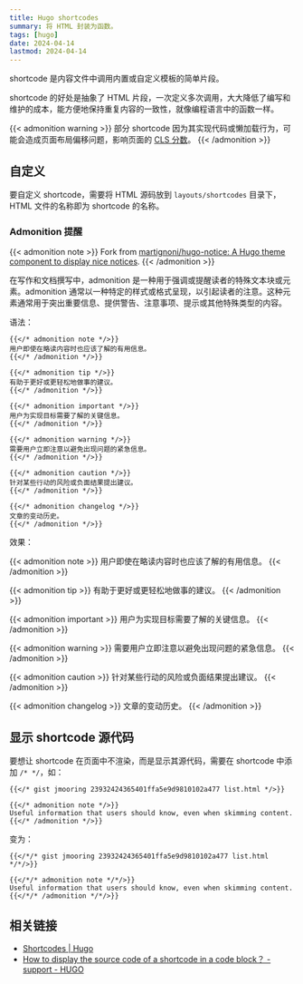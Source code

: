 ```yaml
---
title: Hugo shortcodes
summary: 将 HTML 封装为函数。
tags: [hugo]
date: 2024-04-14
lastmod: 2024-04-14
---
```


shortcode 是内容文件中调用内置或自定义模板的简单片段。

shortcode 的好处是抽象了 HTML 片段，一次定义多次调用，大大降低了编写和维护的成本，能方便地保持重复内容的一致性，就像编程语言中的函数一样。

{{< admonition warning >}}
部分 shortcode 因为其实现代码或懒加载行为，可能会造成页面布局偏移问题，影响页面的 [CLS 分数](https://web.dev/cls/)。
{{< /admonition >}}

## 自定义

要自定义 shortcode，需要将 HTML 源码放到 `layouts/shortcodes` 目录下，HTML 文件的名称即为 shortcode 的名称。

### Admonition 提醒

{{< admonition note >}}
Fork from [martignoni/hugo-notice: A Hugo theme component to display nice notices](https://github.com/martignoni/hugo-notice).
{{< /admonition >}}

在写作和文档撰写中，admonition 是一种用于强调或提醒读者的特殊文本块或元素。admonition 通常以一种特定的样式或格式呈现，以引起读者的注意。这种元素通常用于突出重要信息、提供警告、注意事项、提示或其他特殊类型的内容。

语法：

```
{{</* admonition note */>}}
用户即使在略读内容时也应该了解的有用信息。
{{</* /admonition */>}}

{{</* admonition tip */>}}
有助于更好或更轻松地做事的建议。
{{</* /admonition */>}}

{{</* admonition important */>}}
用户为实现目标需要了解的关键信息。
{{</* /admonition */>}}

{{</* admonition warning */>}}
需要用户立即注意以避免出现问题的紧急信息。
{{</* /admonition */>}}

{{</* admonition caution */>}}
针对某些行动的风险或负面结果提出建议。
{{</* /admonition */>}}

{{</* admonition changelog */>}}
文章的变动历史。
{{</* /admonition */>}}
```

效果：

{{< admonition note >}}
用户即使在略读内容时也应该了解的有用信息。
{{< /admonition >}}

{{< admonition tip >}}
有助于更好或更轻松地做事的建议。
{{< /admonition >}}

{{< admonition important >}}
用户为实现目标需要了解的关键信息。
{{< /admonition >}}

{{< admonition warning >}}
需要用户立即注意以避免出现问题的紧急信息。
{{< /admonition >}}

{{< admonition caution >}}
针对某些行动的风险或负面结果提出建议。
{{< /admonition >}}

{{< admonition changelog >}}
文章的变动历史。
{{< /admonition >}}

## 显示 shortcode 源代码

要想让 shortcode 在页面中不渲染，而是显示其源代码，需要在 shortcode 中添加 `/* */`，如：

```
{{</* gist jmooring 23932424365401ffa5e9d9810102a477 list.html */>}}

{{</* admonition note */>}}
Useful information that users should know, even when skimming content.
{{</* /admonition */>}}
```

变为：

```
{{</*/* gist jmooring 23932424365401ffa5e9d9810102a477 list.html */*/>}}

{{</*/* admonition note */*/>}}
Useful information that users should know, even when skimming content.
{{</*/* /admonition */*/>}}
```

## 相关链接

- [Shortcodes | Hugo](https://gohugo.io/content-management/shortcodes/)
- [How to display the source code of a shortcode in a code block？ - support - HUGO](https://discourse.gohugo.io/t/how-to-display-the-source-code-of-a-shortcode-in-a-code-block/48717)
